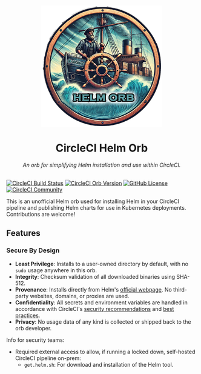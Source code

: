 <div align="center">
  <img align="center" width="320" src="assets/logos/helm-orb-logo.png" alt="Helm Orb">
  <h1>CircleCI Helm Orb</h1>
  <i>An orb for simplifying Helm installation and use within CircleCI.</i><br /><br />
</div>

[![CircleCI Build Status](https://circleci.com/gh/juburr/helm-orb.svg?style=shield "CircleCI Build Status")](https://circleci.com/gh/juburr/helm-orb) [![CircleCI Orb Version](https://badges.circleci.com/orbs/juburr/helm-orb.svg)](https://circleci.com/developer/orbs/orb/juburr/helm-orb) [![GitHub License](https://img.shields.io/badge/license-MIT-lightgrey.svg)](https://raw.githubusercontent.com/juburr/helm-orb/master/LICENSE) [![CircleCI Community](https://img.shields.io/badge/community-CircleCI%20Discuss-343434.svg)](https://discuss.circleci.com/c/ecosystem/orbs)

This is an unofficial Helm orb used for installing Helm in your CircleCI pipeline and publishing Helm charts for use in Kubernetes deployments. Contributions are welcome!

## Features
### **Secure By Design**
- **Least Privilege**: Installs to a user-owned directory by default, with no `sudo` usage anywhere in this orb.
- **Integrity**: Checksum validation of all downloaded binaries using SHA-512.
- **Provenance**: Installs directly from Helm's [official webpage](https://helm.sh/). No third-party websites, domains, or proxies are used.
- **Confidentiality**: All secrets and environment variables are handled in accordance with CircleCI's [security recommendations](https://circleci.com/docs/security-recommendations/) and [best practices](https://circleci.com/docs/orbs-best-practices/).
- **Privacy**: No usage data of any kind is collected or shipped back to the orb developer.

Info for security teams:
- Required external access to allow, if running a locked down, self-hosted CircleCI pipeline on-prem:
  - `get.helm.sh`: For download and installation of the Helm tool.
